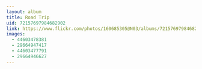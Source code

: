 ```yaml
---
layout: album
title: Road Trip
uid: 72157697984682902
link: https://www.flickr.com/photos/160685305@N03/albums/72157697984682902
images:
  - 44603478381
  - 29664947417
  - 44603477791
  - 29664946627
---
```


